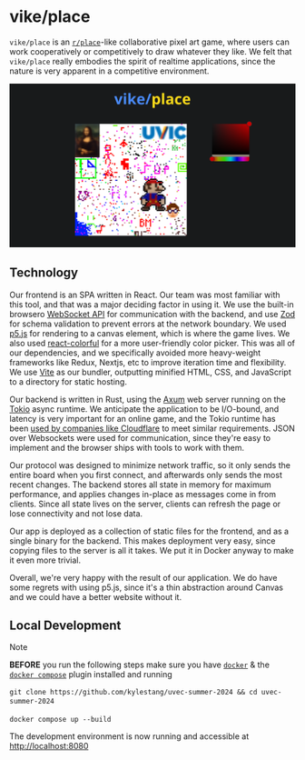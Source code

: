 # vike/place

`vike/place` is an [`r/place`](https://www.reddit.com/r/place/)-like collaborative pixel art game, where users can work cooperatively or competitively to draw whatever they like. We felt that `vike/place` really embodies the spirit of realtime applications, since the nature is very apparent in a competitive environment.

![vike/place running](example.png)

## Technology

Our frontend is an SPA written in React. Our team was most familiar with this tool, and that was a major deciding factor in using it. We use the built-in browsero [WebSocket API](https://developer.mozilla.org/en-US/docs/Web/API/WebSocket) for communication with the backend, and use [Zod](https://zod.dev/) for schema validation to prevent errors at the network boundary. We used [p5.js](https://p5js.org/) for rendering to a canvas element, which is where the game lives. We also used [react-colorful](https://omgovich.github.io/react-colorful/) for a more user-friendly color picker. This was all of our dependencies, and we specifically avoided more heavy-weight frameworks like Redux, Nextjs, etc to improve iteration time and flexibility. We use [Vite](https://vitejs.dev/) as our bundler, outputting minified HTML, CSS, and JavaScript to a directory for static hosting.

Our backend is written in Rust, using the [Axum](https://github.com/tokio-rs/axum) web server running on the [Tokio](https://tokio.rs/) async runtime. We anticipate the application to be I/O-bound, and latency is very important for an online game, and the Tokio runtime has been [used by companies like Cloudflare](https://blog.cloudflare.com/how-we-built-pingora-the-proxy-that-connects-cloudflare-to-the-internet/) to meet similar requirements. JSON over Websockets were used for communication, since they're easy to implement and the browser ships with tools to work with them.

Our protocol was designed to minimize network traffic, so it only sends the entire board when you first connect, and afterwards only sends the most recent changes. The backend stores all state in memory for maximum performance, and applies changes in-place as messages come in from clients. Since all state lives on the server, clients can refresh the page or lose connectivity and not lose data.

Our app is deployed as a collection of static files for the frontend, and as a single binary for the backend. This makes deployment very easy, since copying files to the server is all it takes. We put it in Docker anyway to make it even more trivial.

Overall, we're very happy with the result of our application. We do have some regrets with using p5.js, since it's a thin abstraction around Canvas and we could have a better website without it.

## Local Development

> [!NOTE]
> **BEFORE** you run the following steps make sure you have [`docker`](https://docs.docker.com/engine/install/) & the [`docker compose`](https://docs.docker.com/compose/install/#scenario-two-install-the-compose-plugin) plugin installed and running

```shell
git clone https://github.com/kylestang/uvec-summer-2024 && cd uvec-summer-2024

docker compose up --build
```

The development environment is now running and accessible at [http://localhost:8080](http://localhost:8080/)

